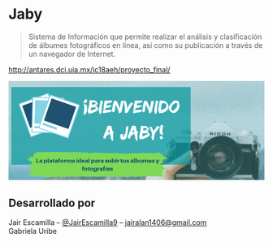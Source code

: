 # Jaby
> Sistema de Información que permite realizar el análisis y clasificación de álbumes
fotográficos en línea, así como su publicación a través de
un navegador de Internet.

http://antares.dci.uia.mx/ic18aeh/proyecto_final/

![](static/images/cover2.png)


## Desarrollado por

Jair Escamilla – [@JairEscamilla9](https://twitter.com/JairEscamilla9) – jairalan1406@gmail.com\
Gabriela Uribe
